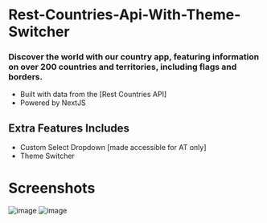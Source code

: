 # Rest-Countries-Api-With-Theme-Switcher
### Discover the world with our country app, featuring information on over 200 countries and territories, including  flags and borders.

- Built with data from the [Rest Countries API]
- Powered by NextJS

## Extra Features Includes
- Custom Select Dropdown [made accessible for AT only]
- Theme Switcher

# Screenshots
![image](https://user-images.githubusercontent.com/95982650/227807510-43bfae1b-b6fc-44ff-9179-a76c3d1449c4.png)
![image](https://user-images.githubusercontent.com/95982650/227808138-96eec192-2f48-451e-8343-4463e07f59cc.png)

